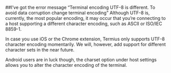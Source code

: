 ##I’ve got the error message “Terminal encoding UTF-8 is different. To avoid data corruption change terminal encoding” 
Although UTF-8 is, currently, the most popular encoding, it may occur that you’re connecting to a host supporting a different character encoding, such as ASCII or ISO/IEC 8859-1. 

In case you use iOS or the Chrome extension, Termius only supports UTF-8 character encoding momentarily. We will, however, add support for different character sets in the near future. 

Android users are in luck though, the charset option under host settings allows you to alter the character encoding of the terminal.
